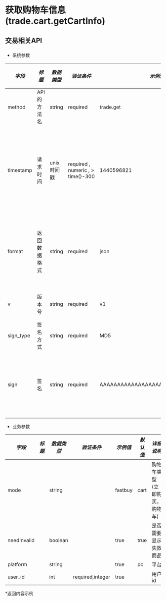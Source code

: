 # 获取购物车信息(trade.cart.getCartInfo)

## 交易相关API

### 

* 系统参数

| *字段* | *标题* | *数据类型* | *验证条件* | *示例值* | *默认值* | *详细说明* |
| ------------- | ------------- | ------------- | ------------- | ------------- | ------------- | ------------- |
| method | API的方法名 | string | required | trade.get | null | 标识请求的是哪个API |
| timestamp | 请求时间 | unix时间戳 | required , numeric , > time()-300 | 1440596821 | null | 标识API请求的发起时间，如果超时300秒则拒绝请求 |
| format | 返回数据格式 | string | required | json | json | 返回数据是json格式的，目前只支持json |
| v | 版本号 | string | required | v1 | null | 标识该接口的版本 |
| sign_type | 签名方式 | string | required | MD5 | null | 标识签名算法 |
| sign | 签名 | string | required | AAAAAAAAAAAAAAAAAAAAAAAAAAAAAAAAA | null | 数据签名，32位长度16进制数字 |


* 业务参数

| *字段* | *标题* | *数据类型* | *验证条件* | *示例值* | *默认值* | *详细说明* |
| ------------- | ------------- | ------------- | ------------- | ------------- | ------------- | ------------- |
| mode |  | string |  | fastbuy | cart | 购物车类型(立即购买，购物车) |
| needInvalid |  | boolean |  | true | true | 是否需要显示失效商品 |
| platform |  | string |  | true | pc | 平台 |
| user_id |  | int | required,integer | true |  | 用户id |


*返回内容示例

```



```

